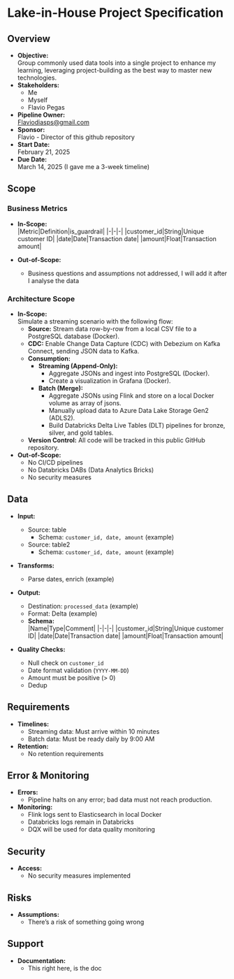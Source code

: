 # Lake-in-House Project Specification

## Overview
- **Objective:**  
  Group commonly used data tools into a single project to enhance my learning, leveraging project-building as the best way to master new technologies.  
- **Stakeholders:**  
  - Me  
  - Myself  
  - Flavio Pegas  
- **Pipeline Owner:**  
  Flaviodiasps@gmail.com
- **Sponsor:**  
  Flavio - Director of this github repository  
- **Start Date:**  
  February 21, 2025  
- **Due Date:**  
  March 14, 2025 (I gave me a 3-week timeline)  

## Scope

### Business Metrics
- **In-Scope:**  
    |Metric|Definition|is_guardrail|
    |-|-|-|
    |customer_id|String|Unique customer ID|
    |date|Date|Transaction date|
    |amount|Float|Transaction amount|

- **Out-of-Scope:**  
  - Business questions and assumptions not addressed, I will add it after I analyse the data 

### Architecture Scope
- **In-Scope:**  
  Simulate a streaming scenario with the following flow:  
  - **Source:** Stream data row-by-row from a local CSV file to a PostgreSQL database (Docker).  
  - **CDC:** Enable Change Data Capture (CDC) with Debezium on Kafka Connect, sending JSON data to Kafka.  
  - **Consumption:**  
    - **Streaming (Append-Only):**  
      - Aggregate JSONs and ingest into PostgreSQL (Docker).  
      - Create a visualization in Grafana (Docker).  
    - **Batch (Merge):**  
      - Aggregate JSONs using Flink and store on a local Docker volume as array of jsons.  
      - Manually upload data to Azure Data Lake Storage Gen2 (ADLS2).  
      - Build Databricks Delta Live Tables (DLT) pipelines for bronze, silver, and gold tables.  
  - **Version Control:** All code will be tracked in this public GitHub repository.  
- **Out-of-Scope:**  
  - No CI/CD pipelines  
  - No Databricks DABs (Data Analytics Bricks)  
  - No security measures  

## Data
- **Input:**  
  - Source: table
    - Schema: `customer_id, date, amount` (example)  
  - Source: table2
    - Schema: `customer_id, date, amount` (example)   
- **Transforms:**  
  - Parse dates, enrich (example)  
- **Output:**  
  - Destination: `processed_data` (example)  
  - Format: Delta (example)  
  - **Schema:**  
    |Name|Type|Comment|
    |-|-|-|
    |customer_id|String|Unique customer ID|
    |date|Date|Transaction date|
    |amount|Float|Transaction amount|

- **Quality Checks:**  
  - Null check on `customer_id`  
  - Date format validation (`YYYY-MM-DD`)  
  - Amount must be positive (> 0)
  - Dedup

## Requirements
- **Timelines:**  
  - Streaming data: Must arrive within 10 minutes  
  - Batch data: Must be ready daily by 9:00 AM  
- **Retention:**  
  - No retention requirements  

## Error & Monitoring
- **Errors:**  
  - Pipeline halts on any error; bad data must not reach production.  
- **Monitoring:**  
  - Flink logs sent to Elasticsearch in local Docker  
  - Databricks logs remain in Databricks  
  - DQX will be used for data quality monitoring  

## Security
- **Access:**  
  - No security measures implemented  

## Risks
- **Assumptions:**  
  - There’s a risk of something going wrong  

## Support
- **Documentation:**  
  - This right here, is the doc